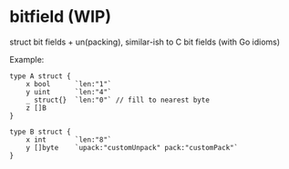 # bitfield (WIP)
struct bit fields + un(packing), similar-ish to C bit fields (with Go idioms)

Example:
```
type A struct {
    x bool      `len:"1"`
    y uint      `len:"4"`
    _ struct{}  `len:"0"` // fill to nearest byte
    z []B
}

type B struct {
    x int       `len:"8"`
    y []byte    `upack:"customUnpack" pack:"customPack"`
}
```
